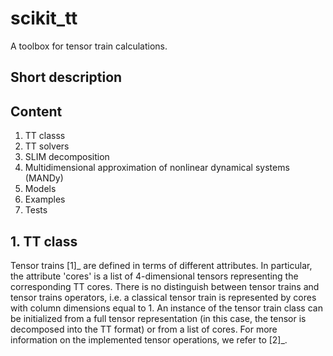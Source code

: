 # scikit_tt

A toolbox for tensor train calculations.

## Short description



## Content

1. TT classs
2. TT solvers
3. SLIM decomposition
4. Multidimensional approximation of nonlinear dynamical systems (MANDy)
5. Models
6. Examples
7. Tests

## 1. TT class

Tensor trains [1]_ are defined in terms of different attributes. In particular, the attribute 'cores' is a list of
4-dimensional tensors representing the corresponding TT cores. There is no distinguish between tensor trains and
tensor trains operators, i.e. a classical tensor train is represented by cores with column dimensions equal to 1.
An instance of the tensor train class can be initialized from a full tensor representation (in this case, the tensor
is decomposed into the TT format) or from a list of cores. For more information on the implemented tensor
operations, we refer to [2]_.
